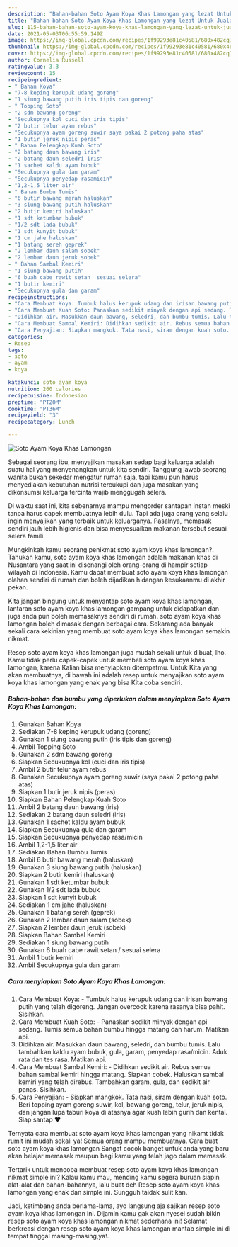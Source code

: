 ```yaml
---
description: "Bahan-bahan Soto Ayam Koya Khas Lamongan yang lezat Untuk Jualan"
title: "Bahan-bahan Soto Ayam Koya Khas Lamongan yang lezat Untuk Jualan"
slug: 115-bahan-bahan-soto-ayam-koya-khas-lamongan-yang-lezat-untuk-jualan
date: 2021-05-03T06:55:59.149Z
image: https://img-global.cpcdn.com/recipes/1f99293e81c40581/680x482cq70/soto-ayam-koya-khas-lamongan-foto-resep-utama.jpg
thumbnail: https://img-global.cpcdn.com/recipes/1f99293e81c40581/680x482cq70/soto-ayam-koya-khas-lamongan-foto-resep-utama.jpg
cover: https://img-global.cpcdn.com/recipes/1f99293e81c40581/680x482cq70/soto-ayam-koya-khas-lamongan-foto-resep-utama.jpg
author: Cornelia Russell
ratingvalue: 3.3
reviewcount: 15
recipeingredient:
- " Bahan Koya"
- "7-8 keping kerupuk udang goreng"
- "1 siung bawang putih iris tipis dan goreng"
- " Topping Soto"
- "2 sdm bawang goreng"
- "Secukupnya kol cuci dan iris tipis"
- "2 butir telur ayam rebus"
- "Secukupnya ayam goreng suwir saya pakai 2 potong paha atas"
- "1 butir jeruk nipis peras"
- " Bahan Pelengkap Kuah Soto"
- "2 batang daun bawang iris"
- "2 batang daun seledri iris"
- "1 sachet kaldu ayam bubuk"
- "Secukupnya gula dan garam"
- "Secukupnya penyedap rasamicin"
- "1,2-1,5 liter air"
- " Bahan Bumbu Tumis"
- "6 butir bawang merah haluskan"
- "3 siung bawang putih haluskan"
- "2 butir kemiri haluskan"
- "1 sdt ketumbar bubuk"
- "1/2 sdt lada bubuk"
- "1 sdt kunyit bubuk"
- "1 cm jahe haluskan"
- "1 batang sereh geprek"
- "2 lembar daun salam sobek"
- "2 lembar daun jeruk sobek"
- " Bahan Sambal Kemiri"
- "1 siung bawang putih"
- "6 buah cabe rawit setan  sesuai selera"
- "1 butir kemiri"
- "Secukupnya gula dan garam"
recipeinstructions:
- "Cara Membuat Koya: Tumbuk halus kerupuk udang dan irisan bawang putih yang telah digoreng. Jangan overcook karena rasanya bisa pahit. Sisihkan."
- "Cara Membuat Kuah Soto: Panaskan sedikit minyak dengan api sedang. Tumis semua bahan bumbu hingga matang dan harum. Matikan api."
- "Didihkan air. Masukkan daun bawang, seledri, dan bumbu tumis. Lalu tambahkan kaldu ayam bubuk, gula, garam, penyedap rasa/micin. Aduk rata dan tes rasa. Matikan api."
- "Cara Membuat Sambal Kemiri: Didihkan sedikit air. Rebus semua bahan sambal kemiri hingga matang. Siapkan cobek. Haluskan sambal kemiri yang telah direbus. Tambahkan garam, gula, dan sedikit air panas. Sisihkan."
- "Cara Penyajian: Siapkan mangkok. Tata nasi, siram dengan kuah soto. Beri topping ayam goreng suwir, kol, bawang goreng, telur, jeruk nipis, dan jangan lupa taburi koya di atasnya agar kuah lebih gurih dan kental. Siap santap ❤"
categories:
- Resep
tags:
- soto
- ayam
- koya

katakunci: soto ayam koya 
nutrition: 260 calories
recipecuisine: Indonesian
preptime: "PT20M"
cooktime: "PT36M"
recipeyield: "3"
recipecategory: Lunch

---
```



![Soto Ayam Koya Khas Lamongan](https://img-global.cpcdn.com/recipes/1f99293e81c40581/680x482cq70/soto-ayam-koya-khas-lamongan-foto-resep-utama.jpg)

Sebagai seorang ibu, menyajikan masakan sedap bagi keluarga adalah suatu hal yang menyenangkan untuk kita sendiri. Tanggung jawab seorang  wanita bukan sekedar mengatur rumah saja, tapi kamu pun harus menyediakan kebutuhan nutrisi tercukupi dan juga masakan yang dikonsumsi keluarga tercinta wajib menggugah selera.

Di waktu  saat ini, kita sebenarnya mampu mengorder santapan instan meski tanpa harus capek membuatnya lebih dulu. Tapi ada juga orang yang selalu ingin menyajikan yang terbaik untuk keluarganya. Pasalnya, memasak sendiri jauh lebih higienis dan bisa menyesuaikan makanan tersebut sesuai selera famili. 



Mungkinkah kamu seorang penikmat soto ayam koya khas lamongan?. Tahukah kamu, soto ayam koya khas lamongan adalah makanan khas di Nusantara yang saat ini disenangi oleh orang-orang di hampir setiap wilayah di Indonesia. Kamu dapat membuat soto ayam koya khas lamongan olahan sendiri di rumah dan boleh dijadikan hidangan kesukaanmu di akhir pekan.

Kita jangan bingung untuk menyantap soto ayam koya khas lamongan, lantaran soto ayam koya khas lamongan gampang untuk didapatkan dan juga anda pun boleh memasaknya sendiri di rumah. soto ayam koya khas lamongan boleh dimasak dengan berbagai cara. Sekarang ada banyak sekali cara kekinian yang membuat soto ayam koya khas lamongan semakin nikmat.

Resep soto ayam koya khas lamongan juga mudah sekali untuk dibuat, lho. Kamu tidak perlu capek-capek untuk membeli soto ayam koya khas lamongan, karena Kalian bisa menyiapkan ditempatmu. Untuk Kita yang akan membuatnya, di bawah ini adalah resep untuk menyajikan soto ayam koya khas lamongan yang enak yang bisa Kita coba sendiri.

<!--inarticleads1-->

##### Bahan-bahan dan bumbu yang diperlukan dalam menyiapkan Soto Ayam Koya Khas Lamongan:

1. Gunakan  Bahan Koya
1. Sediakan 7-8 keping kerupuk udang (goreng)
1. Gunakan 1 siung bawang putih (iris tipis dan goreng)
1. Ambil  Topping Soto
1. Gunakan 2 sdm bawang goreng
1. Siapkan Secukupnya kol (cuci dan iris tipis)
1. Ambil 2 butir telur ayam rebus
1. Gunakan Secukupnya ayam goreng suwir (saya pakai 2 potong paha atas)
1. Siapkan 1 butir jeruk nipis (peras)
1. Siapkan  Bahan Pelengkap Kuah Soto
1. Ambil 2 batang daun bawang (iris)
1. Sediakan 2 batang daun seledri (iris)
1. Gunakan 1 sachet kaldu ayam bubuk
1. Siapkan Secukupnya gula dan garam
1. Siapkan Secukupnya penyedap rasa/micin
1. Ambil 1,2-1,5 liter air
1. Sediakan  Bahan Bumbu Tumis
1. Ambil 6 butir bawang merah (haluskan)
1. Gunakan 3 siung bawang putih (haluskan)
1. Siapkan 2 butir kemiri (haluskan)
1. Gunakan 1 sdt ketumbar bubuk
1. Gunakan 1/2 sdt lada bubuk
1. Siapkan 1 sdt kunyit bubuk
1. Sediakan 1 cm jahe (haluskan)
1. Gunakan 1 batang sereh (geprek)
1. Gunakan 2 lembar daun salam (sobek)
1. Siapkan 2 lembar daun jeruk (sobek)
1. Siapkan  Bahan Sambal Kemiri
1. Sediakan 1 siung bawang putih
1. Gunakan 6 buah cabe rawit setan / sesuai selera
1. Ambil 1 butir kemiri
1. Ambil Secukupnya gula dan garam




<!--inarticleads2-->

##### Cara menyiapkan Soto Ayam Koya Khas Lamongan:

1. Cara Membuat Koya: - Tumbuk halus kerupuk udang dan irisan bawang putih yang telah digoreng. Jangan overcook karena rasanya bisa pahit. Sisihkan.
1. Cara Membuat Kuah Soto: - Panaskan sedikit minyak dengan api sedang. Tumis semua bahan bumbu hingga matang dan harum. Matikan api.
1. Didihkan air. Masukkan daun bawang, seledri, dan bumbu tumis. Lalu tambahkan kaldu ayam bubuk, gula, garam, penyedap rasa/micin. Aduk rata dan tes rasa. Matikan api.
1. Cara Membuat Sambal Kemiri: - Didihkan sedikit air. Rebus semua bahan sambal kemiri hingga matang. Siapkan cobek. Haluskan sambal kemiri yang telah direbus. Tambahkan garam, gula, dan sedikit air panas. Sisihkan.
1. Cara Penyajian: - Siapkan mangkok. Tata nasi, siram dengan kuah soto. Beri topping ayam goreng suwir, kol, bawang goreng, telur, jeruk nipis, dan jangan lupa taburi koya di atasnya agar kuah lebih gurih dan kental. Siap santap ❤




Ternyata cara membuat soto ayam koya khas lamongan yang nikamt tidak rumit ini mudah sekali ya! Semua orang mampu membuatnya. Cara buat soto ayam koya khas lamongan Sangat cocok banget untuk anda yang baru akan belajar memasak maupun bagi kamu yang telah jago dalam memasak.

Tertarik untuk mencoba membuat resep soto ayam koya khas lamongan nikmat simple ini? Kalau kamu mau, mending kamu segera buruan siapin alat-alat dan bahan-bahannya, lalu buat deh Resep soto ayam koya khas lamongan yang enak dan simple ini. Sungguh taidak sulit kan. 

Jadi, ketimbang anda berlama-lama, ayo langsung aja sajikan resep soto ayam koya khas lamongan ini. Dijamin kamu gak akan nyesel sudah bikin resep soto ayam koya khas lamongan nikmat sederhana ini! Selamat berkreasi dengan resep soto ayam koya khas lamongan mantab simple ini di tempat tinggal masing-masing,ya!.

